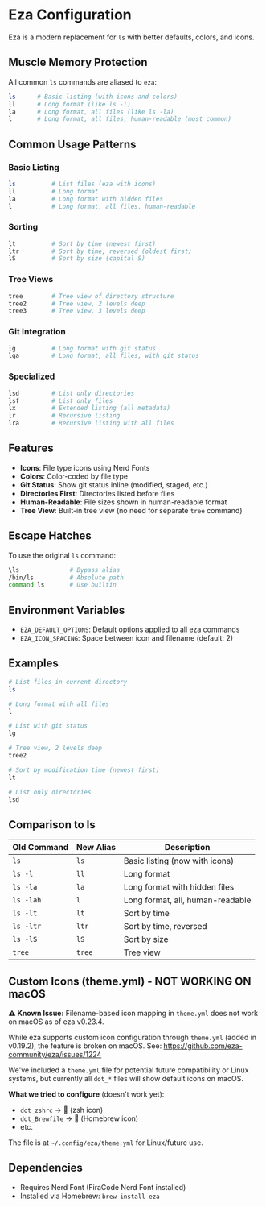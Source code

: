 # Eza Configuration

Eza is a modern replacement for `ls` with better defaults, colors, and icons.

## Muscle Memory Protection

All common `ls` commands are aliased to `eza`:

```bash
ls      # Basic listing (with icons and colors)
ll      # Long format (like ls -l)
la      # Long format, all files (like ls -la)
l       # Long format, all files, human-readable (most common)
```

## Common Usage Patterns

### Basic Listing
```bash
ls          # List files (eza with icons)
ll          # Long format
la          # Long format with hidden files
l           # Long format, all files, human-readable
```

### Sorting
```bash
lt          # Sort by time (newest first)
ltr         # Sort by time, reversed (oldest first)
lS          # Sort by size (capital S)
```

### Tree Views
```bash
tree        # Tree view of directory structure
tree2       # Tree view, 2 levels deep
tree3       # Tree view, 3 levels deep
```

### Git Integration
```bash
lg          # Long format with git status
lga         # Long format, all files, with git status
```

### Specialized
```bash
lsd         # List only directories
lsf         # List only files
lx          # Extended listing (all metadata)
lr          # Recursive listing
lra         # Recursive listing with all files
```

## Features

- **Icons**: File type icons using Nerd Fonts
- **Colors**: Color-coded by file type
- **Git Status**: Show git status inline (modified, staged, etc.)
- **Directories First**: Directories listed before files
- **Human-Readable**: File sizes shown in human-readable format
- **Tree View**: Built-in tree view (no need for separate `tree` command)

## Escape Hatches

To use the original `ls` command:

```bash
\ls              # Bypass alias
/bin/ls          # Absolute path
command ls       # Use builtin
```

## Environment Variables

- `EZA_DEFAULT_OPTIONS`: Default options applied to all eza commands
- `EZA_ICON_SPACING`: Space between icon and filename (default: 2)

## Examples

```bash
# List files in current directory
ls

# Long format with all files
l

# List with git status
lg

# Tree view, 2 levels deep
tree2

# Sort by modification time (newest first)
lt

# List only directories
lsd
```

## Comparison to ls

| Old Command | New Alias | Description |
|-------------|-----------|-------------|
| `ls` | `ls` | Basic listing (now with icons) |
| `ls -l` | `ll` | Long format |
| `ls -la` | `la` | Long format with hidden files |
| `ls -lah` | `l` | Long format, all, human-readable |
| `ls -lt` | `lt` | Sort by time |
| `ls -ltr` | `ltr` | Sort by time, reversed |
| `ls -lS` | `lS` | Sort by size |
| `tree` | `tree` | Tree view |

## Custom Icons (theme.yml) - NOT WORKING ON macOS

**⚠️ Known Issue:** Filename-based icon mapping in `theme.yml` does not work on macOS as of eza v0.23.4.

While eza supports custom icon configuration through `theme.yml` (added in v0.19.2), the feature is broken on macOS. See: https://github.com/eza-community/eza/issues/1224

We've included a `theme.yml` file for potential future compatibility or Linux systems, but currently all `dot_*` files will show default icons on macOS.

**What we tried to configure** (doesn't work yet):
- `dot_zshrc` → 󰡯 (zsh icon)
- `dot_Brewfile` → 󱁤 (Homebrew icon)
- etc.

The file is at `~/.config/eza/theme.yml` for Linux/future use.

## Dependencies

- Requires Nerd Font (FiraCode Nerd Font installed)
- Installed via Homebrew: `brew install eza`
